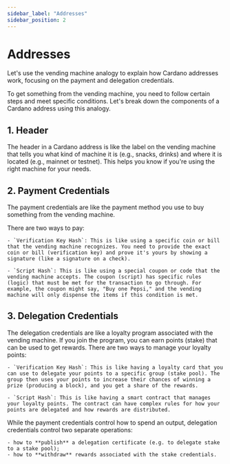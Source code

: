 ```yaml
---
sidebar_label: "Addresses"
sidebar_position: 2
---
```


# Addresses

Let's use the vending machine analogy to explain how Cardano addresses work, focusing on the payment and delegation credentials.

To get something from the vending machine, you need to follow certain steps and meet specific conditions. Let's break down the components of a Cardano address using this analogy.

## 1. Header

The header in a Cardano address is like the label on the vending machine that tells you what kind of machine it is (e.g., snacks, drinks) and where it is located (e.g., mainnet or testnet). This helps you know if you're using the right machine for your needs.

## 2. Payment Credentials

The payment credentials are like the payment method you use to buy something from the vending machine.

There are two ways to pay:

    - `Verification Key Hash`: This is like using a specific coin or bill that the vending machine recognizes. You need to provide the exact coin or bill (verification key) and prove it's yours by showing a signature (like a signature on a check).

    - `Script Hash`: This is like using a special coupon or code that the vending machine accepts. The coupon (script) has specific rules (logic) that must be met for the transaction to go through. For example, the coupon might say, "Buy one Pepsi," and the vending machine will only dispense the items if this condition is met.

## 3. Delegation Credentials

The delegation credentials are like a loyalty program associated with the vending machine. If you join the program, you can earn points (stake) that can be used to get rewards. There are two ways to manage your loyalty points:

    - `Verification Key Hash`: This is like having a loyalty card that you can use to delegate your points to a specific group (stake pool). The group then uses your points to increase their chances of winning a prize (producing a block), and you get a share of the rewards.

    - `Script Hash`: This is like having a smart contract that manages your loyalty points. The contract can have complex rules for how your points are delegated and how rewards are distributed.

While the payment credentials control how to spend an output, delegation credentials control two separate operations:

    - how to **publish** a delegation certificate (e.g. to delegate stake to a stake pool);
    - how to **withdraw** rewards associated with the stake credentials.
